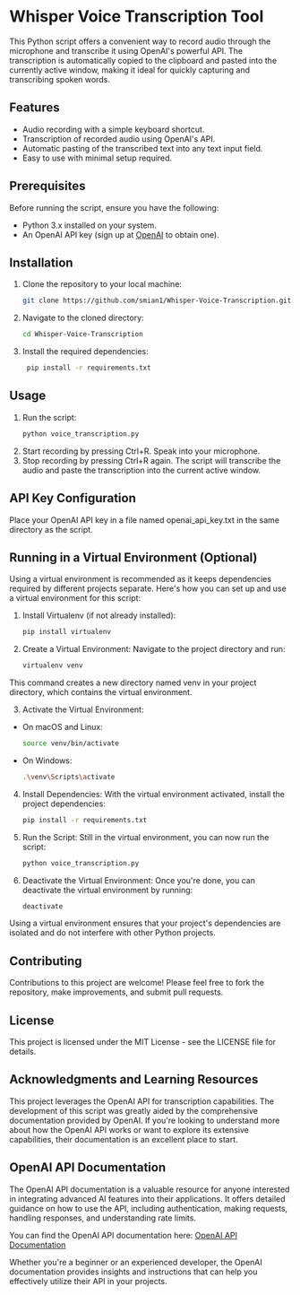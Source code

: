 # Whisper Voice Transcription Tool

This Python script offers a convenient way to record audio through the microphone and transcribe it using OpenAI's powerful API. The transcription is automatically copied to the clipboard and pasted into the currently active window, making it ideal for quickly capturing and transcribing spoken words.

## Features
- Audio recording with a simple keyboard shortcut.
- Transcription of recorded audio using OpenAI's API.
- Automatic pasting of the transcribed text into any text input field.
- Easy to use with minimal setup required.

## Prerequisites
Before running the script, ensure you have the following:
- Python 3.x installed on your system.
- An OpenAI API key (sign up at [OpenAI](https://openai.com/) to obtain one).

## Installation

1. Clone the repository to your local machine:
   ```bash
   git clone https://github.com/smian1/Whisper-Voice-Transcription.git

2. Navigate to the cloned directory:
   ```bash
   cd Whisper-Voice-Transcription
3. Install the required dependencies:
   ```bash
    pip install -r requirements.txt

## Usage
1. Run the script:
   ```bash
   python voice_transcription.py

2. Start recording by pressing Ctrl+R. Speak into your microphone.
3. Stop recording by pressing Ctrl+R again. The script will transcribe the audio and paste the transcription into the current active window.

## API Key Configuration
Place your OpenAI API key in a file named openai_api_key.txt in the same directory as the script.



## Running in a Virtual Environment (Optional)
Using a virtual environment is recommended as it keeps dependencies required by different projects separate. Here's how you can set up and use a virtual environment for this script:


1. Install Virtualenv (if not already installed):

   ```bash
   pip install virtualenv

2. Create a Virtual Environment:
Navigate to the project directory and run:

   ```bash
   virtualenv venv
This command creates a new directory named venv in your project directory, which contains the virtual environment.

3. Activate the Virtual Environment:

- On macOS and Linux:
   ```bash
   source venv/bin/activate

- On Windows:
   ```bash
   .\venv\Scripts\activate

4. Install Dependencies:
With the virtual environment activated, install the project dependencies:

   ```bash
   pip install -r requirements.txt
5. Run the Script:
Still in the virtual environment, you can now run the script:

   ```bash
   python voice_transcription.py
   
6. Deactivate the Virtual Environment:
Once you're done, you can deactivate the virtual environment by running:

   ```bash
   deactivate

Using a virtual environment ensures that your project's dependencies are isolated and do not interfere with other Python projects.


## Contributing
   Contributions to this project are welcome! Please feel free to fork the repository, make improvements, and submit pull requests.

## License
This project is licensed under the MIT License - see the LICENSE file for details.

## Acknowledgments and Learning Resources
This project leverages the OpenAI API for transcription capabilities. The development of this script was greatly aided by the comprehensive documentation provided by OpenAI. If you're looking to understand more about how the OpenAI API works or want to explore its extensive capabilities, their documentation is an excellent place to start.

## OpenAI API Documentation
The OpenAI API documentation is a valuable resource for anyone interested in integrating advanced AI features into their applications. It offers detailed guidance on how to use the API, including authentication, making requests, handling responses, and understanding rate limits.

You can find the OpenAI API documentation here: [OpenAI API Documentation](https://platform.openai.com/docs/api-reference) 

Whether you're a beginner or an experienced developer, the OpenAI documentation provides insights and instructions that can help you effectively utilize their API in your projects.

